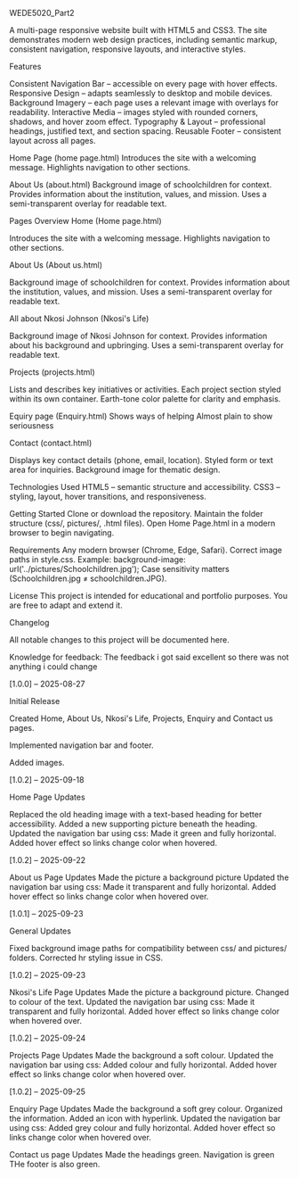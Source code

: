 WEDE5020_Part2

A multi-page responsive website built with HTML5 and CSS3. The site demonstrates modern web design practices, including semantic markup, consistent navigation, responsive layouts, and interactive styles.

Features

Consistent Navigation Bar – accessible on every page with hover effects.
Responsive Design – adapts seamlessly to desktop and mobile devices.
Background Imagery – each page uses a relevant image with overlays for readability.
Interactive Media – images styled with rounded corners, shadows, and hover zoom effect.
Typography & Layout – professional headings, justified text, and section spacing.
Reusable Footer – consistent layout across all pages.

Home Page (home page.html)
Introduces the site with a welcoming message.
Highlights navigation to other sections.

About Us (about.html)
Background image of schoolchildren for context.
Provides information about the institution, values, and mission.
Uses a semi-transparent overlay for readable text.

 Pages Overview
 Home (Home page.html)

Introduces the site with a welcoming message.
Highlights navigation to other sections.

About Us (About us.html)

Background image of schoolchildren for context.
Provides information about the institution, values, and mission.
Uses a semi-transparent overlay for readable text.

All about Nkosi Johnson (Nkosi's Life)

Background image of Nkosi Johnson for context.
Provides information about his background and upbringing.
Uses a semi-transparent overlay for readable text.

Projects (projects.html)

Lists and describes key initiatives or activities.
Each project section styled within its own container.
Earth-tone color palette for clarity and emphasis.

Equiry page (Enquiry.html)
Shows ways of helping
Almost plain to show seriousness

 Contact (contact.html)

Displays key contact details (phone, email, location).
Styled form or text area for inquiries.
Background image for thematic design.

 Technologies Used
HTML5 – semantic structure and accessibility.
CSS3 – styling, layout, hover transitions, and responsiveness.

 Getting Started
Clone or download the repository.
Maintain the folder structure (css/, pictures/, .html files).
Open Home Page.html in a modern browser to begin navigating.

Requirements
Any modern browser (Chrome, Edge, Safari).
Correct image paths in style.css. Example:
background-image: url('../pictures/Schoolchildren.jpg');
Case sensitivity matters (Schoolchildren.jpg ≠ schoolchildren.JPG).

 License
This project is intended for educational and portfolio purposes. You are free to adapt and extend it.


Changelog

All notable changes to this project will be documented here.

Knowledge for feedback:
The feedback i got said excellent so there was not anything i could change


[1.0.0] – 2025-08-27

Initial Release

Created Home, About Us, Nkosi's Life, Projects, Enquiry and Contact us pages.

Implemented navigation bar and footer. 

Added images.


[1.0.2] – 2025-09-18

Home Page Updates

Replaced the old heading image with a text-based heading for better accessibility.
Added a new supporting picture beneath the heading.
Updated the navigation bar using css:
Made it green and fully horizontal.
Added hover effect so links change color when hovered.

[1.0.2] – 2025-09-22

About us Page Updates
Made the picture a background picture
Updated the navigation bar using css:
Made it transparent and fully horizontal.
Added hover effect so links change color when hovered over.

[1.0.1] – 2025-09-23

General Updates

Fixed background image paths for compatibility between css/ and pictures/ folders.
Corrected hr styling issue in CSS.

[1.0.2] – 2025-09-23

Nkosi's Life Page Updates
Made the picture a background picture.
Changed to colour of the text.
Updated the navigation bar using css:
Made it transparent and fully horizontal.
Added hover effect so links change color when hovered over.

[1.0.2] – 2025-09-24

Projects Page Updates
Made the background a soft colour.
Updated the navigation bar using css:
Added colour and fully horizontal.
Added hover effect so links change color when hovered over.

[1.0.2] – 2025-09-25

Enquiry Page Updates
Made the background a soft grey colour.
Organized the information.
Added an icon with hyperlink.
Updated the navigation bar using css:
Added grey colour and fully horizontal.
Added hover effect so links change color when hovered over.

Contact us page Updates
Made the headings green.
Navigation is green
THe footer is also green.
